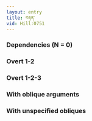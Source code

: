 ```yaml
---
layout: entry
title: བརྟན་
vid: Hill:0751
---
```

### Dependencies (N = 0)


### Overt 1-2


### Overt 1-2-3


### With oblique arguments


### With unspecified obliques
